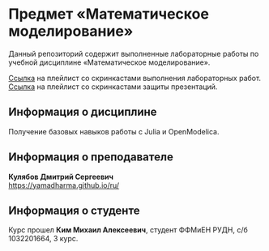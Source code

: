 # Предмет «Математическое моделирование»
Данный репозиторий содержит выполненные лабораторные работы по учебной дисциплине «Математическое моделирование».  

[Ссылка](https://youtube.com/playlist?list=PLabeQW9pMjn1Sz14hxRPk4IgmStBO00m4) на плейлист со скринкастами выполнения лабораторных работ.  
[Ссылка](https://youtube.com/playlist?list=PLabeQW9pMjn1JcbhdaqC6oewcXgepfBvp) на плейлист со скринкастами защиты презентаций.

## Информация о дисциплине
Получение базовых навыков работы с Julia и OpenModelica.

## Информация о преподавателе
<b>Кулябов Дмитрий Сергеевич</b>  
https://yamadharma.github.io/ru/

## Информация о студенте
Курс прошел <b>Ким Михаил Алексеевич</b>, студент ФФМиЕН РУДН, с/б 1032201664, 3 курс.
